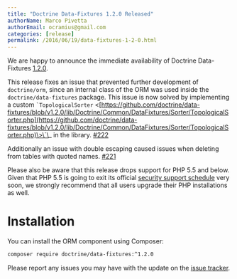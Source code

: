 ```yaml
---
title: "Doctrine Data-Fixtures 1.2.0 Released"
authorName: Marco Pivetta
authorEmail: ocramius@gmail.com
categories: [release]
permalink: /2016/06/19/data-fixtures-1-2-0.html
---
```

We are happy to announce the immediate availability of Doctrine
Data-Fixtures
[1.2.0](https://github.com/doctrine/data-fixtures/releases/tag/v1.2.0).

This release fixes an issue that prevented further development of
`doctrine/orm`, since an internal class of the ORM was used inside the
`doctrine/data-fixtures` package. This issue is now solved by
implementing a custom `` `TopologicalSorter ``
\<[https://github.com/doctrine/data-fixtures/blob/v1.2.0/lib/Doctrine/Common/DataFixtures/Sorter/TopologicalSorter.php](https://github.com/doctrine/data-fixtures/blob/v1.2.0/lib/Doctrine/Common/DataFixtures/Sorter/TopologicalSorter.php)\>\`\_
in the library.
[\#222](https://github.com/doctrine/data-fixtures/pull/222)

Additionally an issue with double escaping caused issues when deleting
from tables with quoted names.
[\#221](https://github.com/doctrine/data-fixtures/pull/221)

Please also be aware that this release drops support for PHP 5.5 and
below. Given that PHP 5.5 is going to exit its official [security
support schedule](https://secure.php.net/supported-versions.php) very soon, we
strongly recommend that all users upgrade their PHP installations as
well.

Installation
============

You can install the ORM component using Composer:

```bash
composer require doctrine/data-fixtures:^1.2.0
```

Please report any issues you may have with the update on the [issue
tracker](https://github.com/doctrine/data-fixtures/issues).
